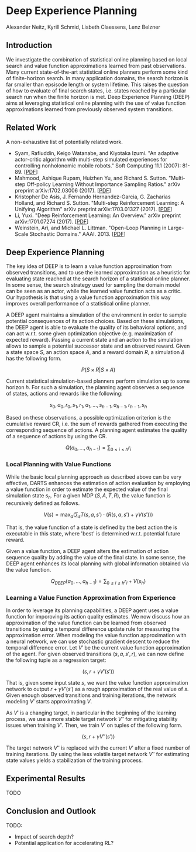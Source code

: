 # Deep Experience Planning

<script type="text/javascript" async
  src="https://cdn.mathjax.org/mathjax/latest/MathJax.js?config=TeX-MML-AM_CHTML">
</script>

Alexander Neitz, Kyrill Schmid, Lisbeth Claessens, Lenz Belzner

## Introduction

We investigate the combination of statistical online planning based on local search and value function approximations learned from past observations.
Many current state-of-the-art statistical online planners perform some kind of finite-horizon search.
In many application domains, the search horizon is far smaller than epsisode length or system lifetime.
This raises the question of how to evaluate of final search states, i.e. states reached by a particular search run when the finite horizon is met.
Deep Experience Planning (DEEP) aims at leveraging statistical online planning with the use of value function approximations learned from previously observed system transitions.

## Related Work

A non-exhaustive list of potentially related work.

- Syam, Rafiuddin, Keigo Watanabe, and Kiyotaka Izumi. "An adaptive actor-critic algorithm with multi-step simulated experiences for controlling nonholonomic mobile robots." Soft Computing 11.1 (2007): 81-89. [[PDF](http://repository.unhas.ac.id/bitstream/handle/123456789/2640/fulltext.pdf?sequence=1)]
- Mahmood, Ashique Rupam, Huizhen Yu, and Richard S. Sutton. "Multi-step Off-policy Learning Without Importance Sampling Ratios." arXiv preprint arXiv:1702.03006 (2017). [[PDF](https://arxiv.org/pdf/1702.03006.pdf)]
- Kristopher De Asis, J. Fernando Hernandez-Garcia, G. Zacharias Holland, and Richard S. Sutton. "Multi-step Reinforcement Learning: A Unifying Algorithm" arXiv preprint arXiv:1703.01327 (2017).
[[PDF](https://arxiv.org/pdf/1703.01327.pdf)]
- Li, Yuxi. "Deep Reinforcement Learning: An Overview." arXiv preprint arXiv:1701.07274 (2017). [[PDF](https://arxiv.org/pdf/1701.07274.pdf)]
- Weinstein, Ari, and Michael L. Littman. "Open-Loop Planning in Large-Scale Stochastic Domains." AAAI. 2013. [[PDF](http://ai2-s2-pdfs.s3.amazonaws.com/14d2/f4b8bb7c2ecb14c0072d9e25ba4c9ee59b68.pdf)]

## Deep Experience Planning

The key idea of DEEP is to learn a value function approximation from observed transitions, and to use the learned approximation as a heuristic for evaluating state reached at the search horizon of a statistical online planner.
In some sense, the search strategy used for sampling the domain model can be seen as an actor, while the learned value function acts as a critic.
Our hypothesis is that using a value function approximation this way improves overall performance of a statistical online planner.

A DEEP agent maintains a simulation of the environment in order to sample potential consequences of its action choices. Based on these simulations, the DEEP agent is able to evaluate the quality of its behavioral options, and can act w.r.t. some given optimization objective (e.g. maximization of expected reward). Passing a current state and an action to the simulation allows to sample a potential successor state and an observed reward. Given a state space $S$, an action space $A$, and a reward domain $R$, a simulation $\Delta$ has the following form.

$$ P( S \times R | S \times A ) $$

Current statistical simulation-based planners perform simulation up to some horizon *h*. For such a simulation, the planning agent observes a sequence of states, actions and rewards like the following:

$$ s_0, a_0, r_0, s_1, r_1, a_1, ..., s_{h-1}, a_{h-1}, r_{h-1}, s_h $$

Based on these observations, a possible optimization criterion is the cumulative reward CR, i.e. the sum of rewards gathered from executing the corresponding sequence of actions. A planning agent estimates the quality of a sequence of actions by using the CR.

$$ Q(a_0, ..., a_{h-1}) = \sum_{0 \leq i \leq h} r_i $$

### Local Planning with Value Functions

While the basic local planning approach as described above can be very effective, DARTS enhances the estimation of action evaluation by employing a value function in order to estimate the expected value of the final simulation state $s_h$. For a given MDP $(S, A, T, R)$, the value function is recursively defined as follows.

$$ V(s) = \max_a \left( \sum_s T(s, a, s') \cdot \left( R(s, a, s') + \gamma V(s') \right) \right) $$

That is, the value function of a state is defined by the best action the is executable in this state, where 'best' is determined w.r.t. potential future reward.

Given a value function, a DEEP agent alters the estimation of action sequence quality by adding the value of the final state. In some sense, the DEEP agent enhances its local planning with global information obtained via the value function.

$$ Q_{DEEP}(a_0, ..., a_{h-1}) = \sum_{0 \leq i \leq h} r_i + V(s_h) $$

### Learning a Value Function Approximation from Experience

In order to leverage its planning capabilities, a DEEP agent uses a value function for imporoving its action quality estimates. We now discuss how an approximation of the value function can be learned from observed transitions by using a temporal difference update rule for measuring the approximation error. When modeling the value function approximation with a neural network, we can use stochastic gradient descent to reduce the temporal difference error. Let $V'$ be the current value function approximation of the agent. For given observed transitions $(s, a, s', r)$, we can now define the following tuple as a regression target:

$$(s, r + \gamma V'(s'))$$

That is, given some input state $s$, we want the value function approximation network to output $r + \gamma V'(s')$ as a rough approximation of the real value of $s$. Given enough observed transitions and training iterations, the network modeling $V'$ starts approximating $V$.

As $V'$ is a changing target, in particular in the beginning of the learning process, we use a more stable target network $V''$ for mitigating stability issues when training $V'$. Then, we train $V'$ on tuples of the following form.

$$ (s, r + \gamma V''(s')) $$

The target network $V''$ is replaced with the current $V'$ after a fixed number of training iterations. By using the less volatile target network $V''$ for estimating state values yields a stabilization of the training process.

## Experimental Results

TODO

## Conclusion and Outlook

TODO:
- Impact of search depth?
- Potential application for accelerating RL?